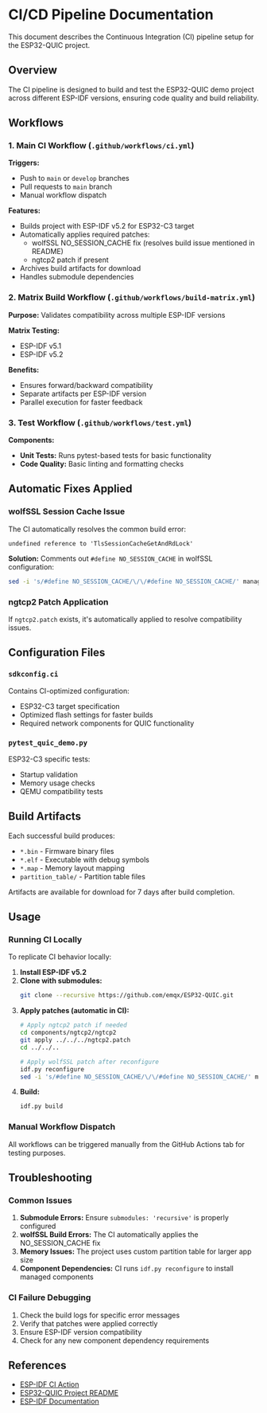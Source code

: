 # CI/CD Pipeline Documentation

This document describes the Continuous Integration (CI) pipeline setup for the ESP32-QUIC project.

## Overview

The CI pipeline is designed to build and test the ESP32-QUIC demo project across different ESP-IDF versions, ensuring code quality and build reliability.

## Workflows

### 1. Main CI Workflow (`.github/workflows/ci.yml`)

**Triggers:**
- Push to `main` or `develop` branches
- Pull requests to `main` branch
- Manual workflow dispatch

**Features:**
- Builds project with ESP-IDF v5.2 for ESP32-C3 target
- Automatically applies required patches:
  - wolfSSL NO_SESSION_CACHE fix (resolves build issue mentioned in README)
  - ngtcp2 patch if present
- Archives build artifacts for download
- Handles submodule dependencies

### 2. Matrix Build Workflow (`.github/workflows/build-matrix.yml`)

**Purpose:** Validates compatibility across multiple ESP-IDF versions

**Matrix Testing:**
- ESP-IDF v5.1
- ESP-IDF v5.2

**Benefits:**
- Ensures forward/backward compatibility
- Separate artifacts per ESP-IDF version
- Parallel execution for faster feedback

### 3. Test Workflow (`.github/workflows/test.yml`)

**Components:**
- **Unit Tests:** Runs pytest-based tests for basic functionality
- **Code Quality:** Basic linting and formatting checks

## Automatic Fixes Applied

### wolfSSL Session Cache Issue

The CI automatically resolves the common build error:
```
undefined reference to 'TlsSessionCacheGetAndRdLock'
```

**Solution:** Comments out `#define NO_SESSION_CACHE` in wolfSSL configuration:
```bash
sed -i 's/#define NO_SESSION_CACHE/\/\/#define NO_SESSION_CACHE/' managed_components/wolfssl__wolfssl/include/user_settings.h
```

### ngtcp2 Patch Application

If `ngtcp2.patch` exists, it's automatically applied to resolve compatibility issues.

## Configuration Files

### `sdkconfig.ci`

Contains CI-optimized configuration:
- ESP32-C3 target specification
- Optimized flash settings for faster builds
- Required network components for QUIC functionality

### `pytest_quic_demo.py`

ESP32-C3 specific tests:
- Startup validation
- Memory usage checks
- QEMU compatibility tests

## Build Artifacts

Each successful build produces:
- `*.bin` - Firmware binary files
- `*.elf` - Executable with debug symbols  
- `*.map` - Memory layout mapping
- `partition_table/` - Partition table files

Artifacts are available for download for 7 days after build completion.

## Usage

### Running CI Locally

To replicate CI behavior locally:

1. **Install ESP-IDF v5.2**
2. **Clone with submodules:**
   ```bash
   git clone --recursive https://github.com/emqx/ESP32-QUIC.git
   ```
3. **Apply patches (automatic in CI):**
   ```bash
   # Apply ngtcp2 patch if needed
   cd components/ngtcp2/ngtcp2
   git apply ../../../ngtcp2.patch
   cd ../../..
   
   # Apply wolfSSL patch after reconfigure
   idf.py reconfigure
   sed -i 's/#define NO_SESSION_CACHE/\/\/#define NO_SESSION_CACHE/' managed_components/wolfssl__wolfssl/include/user_settings.h
   ```
4. **Build:**
   ```bash
   idf.py build
   ```

### Manual Workflow Dispatch

All workflows can be triggered manually from the GitHub Actions tab for testing purposes.

## Troubleshooting

### Common Issues

1. **Submodule Errors:** Ensure `submodules: 'recursive'` is properly configured
2. **wolfSSL Build Errors:** The CI automatically applies the NO_SESSION_CACHE fix
3. **Memory Issues:** The project uses custom partition table for larger app size
4. **Component Dependencies:** CI runs `idf.py reconfigure` to install managed components

### CI Failure Debugging

1. Check the build logs for specific error messages
2. Verify that patches were applied correctly
3. Ensure ESP-IDF version compatibility
4. Check for any new component dependency requirements

## References

- [ESP-IDF CI Action](https://github.com/espressif/esp-idf-ci-action)
- [ESP32-QUIC Project README](../README.md)
- [ESP-IDF Documentation](https://docs.espressif.com/projects/esp-idf/)